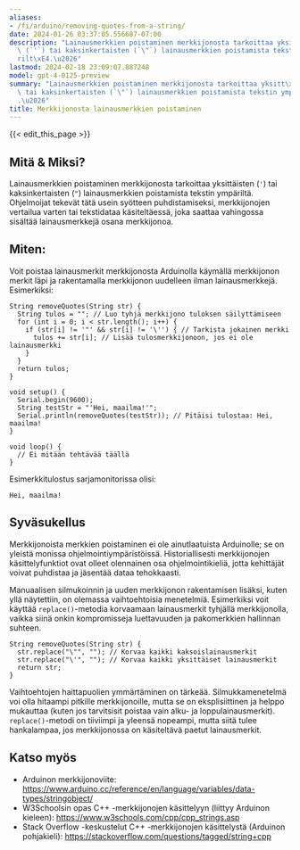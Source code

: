```yaml
---
aliases:
- /fi/arduino/removing-quotes-from-a-string/
date: 2024-01-26 03:37:05.556687-07:00
description: "Lainausmerkkien poistaminen merkkijonosta tarkoittaa yksitt\xE4isten\
  \ (`'`) tai kaksinkertaisten (`\"`) lainausmerkkien poistamista tekstin ymp\xE4\
  rilt\xE4.\u2026"
lastmod: 2024-02-18 23:09:07.887248
model: gpt-4-0125-preview
summary: "Lainausmerkkien poistaminen merkkijonosta tarkoittaa yksitt\xE4isten (`'`)\
  \ tai kaksinkertaisten (`\"`) lainausmerkkien poistamista tekstin ymp\xE4rilt\xE4\
  .\u2026"
title: Merkkijonosta lainausmerkkien poistaminen
---
```


{{< edit_this_page >}}

## Mitä & Miksi?
Lainausmerkkien poistaminen merkkijonosta tarkoittaa yksittäisten (`'`) tai kaksinkertaisten (`"`) lainausmerkkien poistamista tekstin ympäriltä. Ohjelmoijat tekevät tätä usein syötteen puhdistamiseksi, merkkijonojen vertailua varten tai tekstidataa käsiteltäessä, joka saattaa vahingossa sisältää lainausmerkkejä osana merkkijonoa.

## Miten:
Voit poistaa lainausmerkit merkkijonosta Arduinolla käymällä merkkijonon merkit läpi ja rakentamalla merkkijonon uudelleen ilman lainausmerkkejä. Esimerkiksi:

```arduino
String removeQuotes(String str) {
  String tulos = ""; // Luo tyhjä merkkijono tuloksen säilyttämiseen
  for (int i = 0; i < str.length(); i++) {
    if (str[i] != '"' && str[i] != '\'') { // Tarkista jokainen merkki
      tulos += str[i]; // Lisää tulosmerkkijonoon, jos ei ole lainausmerkki
    }
  }
  return tulos;
}

void setup() {
  Serial.begin(9600);
  String testStr = "'Hei, maailma!'";
  Serial.println(removeQuotes(testStr)); // Pitäisi tulostaa: Hei, maailma!
}

void loop() {
  // Ei mitään tehtävää täällä
}
```

Esimerkkitulostus sarjamonitorissa olisi:
```
Hei, maailma!
```

## Syväsukellus
Merkkijonoista merkkien poistaminen ei ole ainutlaatuista Arduinolle; se on yleistä monissa ohjelmointiympäristöissä. Historiallisesti merkkijonojen käsittelyfunktiot ovat olleet olennainen osa ohjelmointikieliä, jotta kehittäjät voivat puhdistaa ja jäsentää dataa tehokkaasti.

Manuaalisen silmukoinnin ja uuden merkkijonon rakentamisen lisäksi, kuten yllä näytettiin, on olemassa vaihtoehtoisia menetelmiä. Esimerkiksi voit käyttää `replace()`-metodia korvaamaan lainausmerkit tyhjällä merkkijonolla, vaikka siinä onkin kompromisseja luettavuuden ja pakomerkkien hallinnan suhteen.

```arduino
String removeQuotes(String str) {
  str.replace("\"", ""); // Korvaa kaikki kaksoislainausmerkit
  str.replace("\'", ""); // Korvaa kaikki yksittäiset lainausmerkit
  return str;
}
```

Vaihtoehtojen haittapuolien ymmärtäminen on tärkeää. Silmukkamenetelmä voi olla hitaampi pitkille merkkijonoille, mutta se on eksplisiittinen ja helppo mukauttaa (kuten jos tarvitsisit poistaa vain alku- ja loppulainausmerkit). `replace()`-metodi on tiiviimpi ja yleensä nopeampi, mutta siitä tulee hankalampaa, jos merkkijonossa on käsiteltävä paetut lainausmerkit.

## Katso myös
- Arduinon merkkijonoviite: https://www.arduino.cc/reference/en/language/variables/data-types/stringobject/
- W3Schoolsin opas C++ -merkkijonojen käsittelyyn (liittyy Arduinon kieleen): https://www.w3schools.com/cpp/cpp_strings.asp
- Stack Overflow -keskustelut C++ -merkkijonojen käsittelystä (Arduinon pohjakieli): https://stackoverflow.com/questions/tagged/string+cpp
